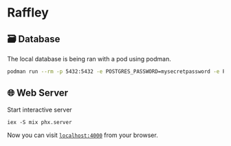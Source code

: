 # Raffley


## 🗃️ Database

The local database is being ran with a pod using podman.

```bash
podman run --rm -p 5432:5432 -e POSTGRES_PASSWORD=mysecretpassword -e POSTGRES_DB=raffley_dev -v $HOME/pods/raffley:/var/lib/postgresql/data postgres -d postgres
```

## 🌐 Web Server

Start interactive server

```
iex -S mix phx.server
```

Now you can visit [`localhost:4000`](http://localhost:4000) from your browser.


